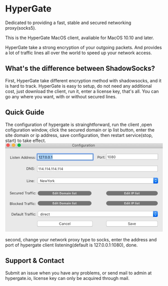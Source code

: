 # HyperGate


Dedicated to providing a fast, stable and secured networking proxy(socks5).

This is the HyperGate MacOS client, avaliable for MacOS 10.10 and later.

HyperGate take a strong encryption of your outgoing packets. And provides a lot  of traffic lines all over the world to speed up your network access. 

## What's the difference between ShadowSocks?

First, HyperGate take different encryption method with shadowsocks, and it is hard to track. HyperGate is easy to setup, do not need any additional cost, just download the client, run it, enter a license key, that's all. You can go any where you want, with or without secured lines. 

## Quick Guide

The configuration of hypergate is strainghtforward, run the client ,open cofiguration window, click the secured domain or ip list button, enter the site domain or ip address, save configuration, then restart service(stop, start) to take effect.
![image](config.jpg)

second, change your network proxy type to socks, enter the address and port of hypergate client listening(default is 127.0.0.1:1080), done.

## Support & Contact

Submit an issue when you have any problems, or send mail to admin at hypergate.io, license key can only be acquired through mail.
